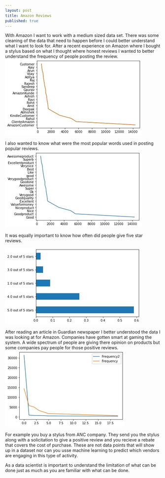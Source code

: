 ```yaml
---
layout: post
title: Amazon Reviews
published: true
---
```

With Amazon I want to work with a medium sized data set.  There was some cleaning of the data that need to happen before I could better understand what I want to look for.  After a recent experience on Amazon where I bought a stylus based on what I thought where honest reviews I wanted to better understand the frequency of people posting the review.
![Reviewers Amazon](/images/img_94.jpg)

I also wanted to know what were the most popular words used in posting popular reviews.
![Popular Amazon](/images/img_88.jpg)

It was equally important to know how often did people give five star reviews.

![Five Star Amazon](/images/img_83.jpg)

After reading an article in Guardian newspaper I better understood the data I was looking at for Amazon. Companies have gotten smart at gaming the system. A wide spectrum of people are giving there opinion on products but some companies pay people for those positive reviews. 
![Final Amazon](/images/img_95b.jpg)

For example you buy a stylus from ANC company.  They send you the stylus along with a solicitation to give a positive review and you recieve a rebate that covers the cost of purchase.  These are not data points that will show up in a dataset nor can you usse machine learning to predict which vendors are engaging in this type of activity.

As a data scientist is important to understand the limitation of what can be done just as much as you are familiar with what can be done.
